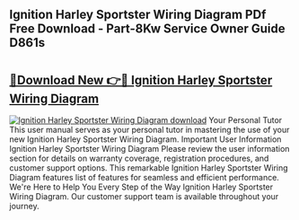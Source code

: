 ## Ignition Harley Sportster Wiring Diagram PDf Free Download - Part-8Kw Service Owner Guide D861s

# <h2><a href="http://dfrms8i.blite.top/?on=Ignition+Harley+Sportster+Wiring+Diagram">🔗Download New 👉🔴 Ignition Harley Sportster Wiring Diagram</a></h2>

[![Ignition Harley Sportster Wiring Diagram download](https://i.imgur.com/lujVjoI.png)](http://dfrms8i.blite.top/?on=Ignition+Harley+Sportster+Wiring+Diagram)
Your Personal Tutor This user manual serves as your personal tutor in mastering the use of your new Ignition Harley Sportster Wiring Diagram. Important User Information Ignition Harley Sportster Wiring Diagram Please review the user information section for details on warranty coverage, registration procedures, and customer support options. This remarkable Ignition Harley Sportster Wiring Diagram features list of features for seamless and efficient performance. We're Here to Help You Every Step of the Way Ignition Harley Sportster Wiring Diagram. Our customer support team is available throughout your journey.
